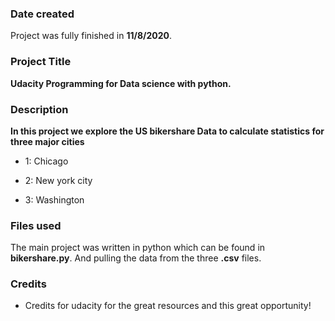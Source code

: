 ### Date created

Project was fully finished in __11/8/2020__.

### Project Title

__Udacity Programming for Data science with python.__

### Description

__In this project we explore the US bikershare Data to calculate statistics for three major cities__

* 1: Chicago

* 2: New york city

* 3: Washington

### Files used

The main project was written in python which can be found in **bikershare.py**. And pulling the data from the three **.csv** files.

### Credits

* Credits for udacity for the great resources and this great opportunity!